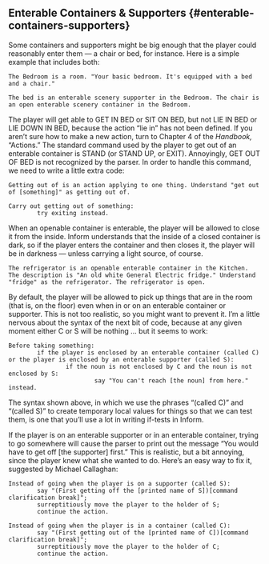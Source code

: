 ## Enterable Containers &amp; Supporters {#enterable-containers-supporters}

Some containers and supporters might be big enough that the player could reasonably enter them — a chair or bed, for instance. Here is a simple example that includes both:

```inform7
The Bedroom is a room. "Your basic bedroom. It's equipped with a bed and a chair."

The bed is an enterable scenery supporter in the Bedroom. The chair is an open enterable scenery container in the Bedroom.
```

The player will get able to GET IN BED or SIT ON BED, but not LIE IN BED or LIE DOWN IN BED, because the action “lie in” has not been defined. If you aren’t sure how to make a new action, turn to Chapter 4 of the _Handbook,_ “Actions.” The standard command used by the player to get out of an enterable container is STAND (or STAND UP, or EXIT). Annoyingly, GET OUT OF BED is not recognized by the parser. In order to handle this command, we need to write a little extra code:

```inform7
Getting out of is an action applying to one thing. Understand "get out of [something]" as getting out of.

Carry out getting out of something:
        try exiting instead.
```

When an openable container is enterable, the player will be allowed to close it from the inside. Inform understands that the inside of a closed container is dark, so if the player enters the container and then closes it, the player will be in darkness — unless carrying a light source, of course.

```inform7
The refrigerator is an openable enterable container in the Kitchen. The description is "An old white General Electric fridge." Understand "fridge" as the refrigerator. The refrigerator is open.
```

By default, the player will be allowed to pick up things that are in the room (that is, on the floor) even when in or on an enterable container or supporter. This is not too realistic, so you might want to prevent it. I’m a little nervous about the syntax of the next bit of code, because at any given moment either C or S will be nothing ... but it seems to work:

```inform7
Before taking something:
        if the player is enclosed by an enterable container (called C) or the player is enclosed by an enterable supporter (called S):
                if the noun is not enclosed by C and the noun is not enclosed by S:
                        say "You can't reach [the noun] from here." instead.
```

The syntax shown above, in which we use the phrases “(called C)” and “(called S)” to create temporary local values for things so that we can test them, is one that you’ll use a lot in writing if-tests in Inform.

If the player is on an enterable supporter or in an enterable container, trying to go somewhere will cause the parser to print out the message “You would have to get off [the supporter] first.” This is realistic, but a bit annoying, since the player knew what she wanted to do. Here’s an easy way to fix it, suggested by Michael Callaghan:

```inform7
Instead of going when the player is on a supporter (called S):
        say "(First getting off the [printed name of S])[command clarification break]";
        surreptitiously move the player to the holder of S;
        continue the action.

Instead of going when the player is in a container (called C):
        say "(First getting out of the [printed name of C])[command clarification break]";
        surreptitiously move the player to the holder of C;
        continue the action.
